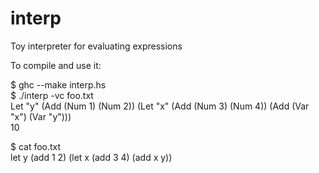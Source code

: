 # interp
Toy interpreter for evaluating expressions

To compile and use it:

$ ghc --make interp.hs  
$ ./interp -vc foo.txt  
Let "y" (Add (Num 1) (Num 2)) (Let "x" (Add (Num 3) (Num 4)) (Add (Var "x") (Var "y")))  
10

$ cat foo.txt  
let y (add 1 2) (let x (add 3 4) (add x y))  
